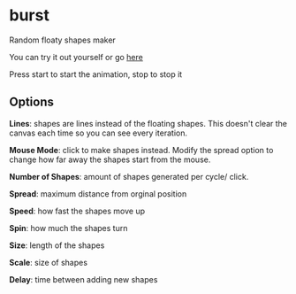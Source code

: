 # burst
Random floaty shapes maker

You can try it out yourself or go [here](http://codepen.io/abbott/full/OMOrYE/)

Press start to start the animation, stop to stop it

## Options
**Lines**: shapes are lines instead of the floating shapes. This doesn't clear the canvas each time so you can see every iteration.

**Mouse Mode**: click to make shapes instead. Modify the spread option to change how far away the shapes start from the mouse.

**Number of Shapes**: amount of shapes generated per cycle/ click.

**Spread**: maximum distance from orginal position

**Speed**: how fast the shapes move up

**Spin**: how much the shapes turn

**Size**: length of the shapes

**Scale**: size of shapes

**Delay**: time between adding new shapes

